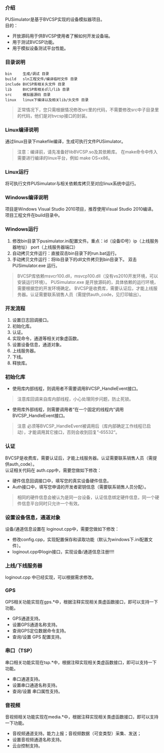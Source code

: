 ### 介绍
PUSimulator是基于BVCSP实现的设备模拟器项目。  
目的：
* 开放源码用于供BVCSP使用者了解如何开发设备端。
* 用于测试BVCSP功能。
* 用于模拟设备测试平台性能。

### 目录说明
```
bin     生成/调试 目录
build   sln工程文件/编译临时文件 目录
include BVCSP库相关头文件 目录
lib     BVCSP库相关dll/lib 目录
src     模拟器源码 目录
linux   linux下编译以及相关lib/头文件 目录
```
> 正常情况下，您只需根据情况修改src里的代码，不需要修改src中子目录里的代码，他们是对bvcsp接口的封装。

### Linux编译说明

通过linux目录下makefile编译，生成可执行文件PUSimulator。
> 注意：编译前，请先准备好libBVCSP.so及其依赖库。
在make命令中传入需要进行编译的linux平台，例如 make OS=x86。

### Linux运行

将可执行文件PUSimulator与相关依赖库拷贝至对应linux系统中运行。

### Windows编译说明

项目是Windows Visual Studio 2010项目，推荐使用Visual Studio 2010编译。  
项目工程文件在build目录中。  

### Windows运行

1. 修改bin目录下pusimulator.ini配置文件。重点：id（设备ID号）ip（上线服务器地址） port（上线服务器端口）
2. 自动拷贝文件运行：直接双击bin目录下的run.bat运行。  
3. 手动拷贝文件运行：将lib目录下的dll文件拷贝到bin目录下。 双击PUSimulator.exe 运行。
> BVCSP库依赖msvcr100.dll，msvcp100.dll（没有vs2010开发环境，可以安装运行环境）。
PUSimulator.exe 是开放源码的，具体依赖的运行环境，需要根据您的开发环境确定。 
BVCSP是收费库，需要认证后，才能上线服务器。认证需要联系销售人员（需提供auth_code，见打印输出）。

### 开发流程
1. 设置日志回调接口。
2. 初始化库。
3. 认证。
4. 实现命令，通道等相关对象虚函数。
5. 设置设备信息，通道对象。
6. 上线服务器。 
7. 下线。
8. 释放库。

### 初始化库
* 使用库内部线程，则调用者不需要调用BVCSP_HandleEvent接口。
> 注意库回调来自库内部线程，小心处理同步问题，防止死锁。

* 使用库外部线程，则需要调用者“在一个固定的线程内“调用BVCSP_HandleEvent接口。
> 注意 必须等BVCSP_HandleEvent被调用后（库内部确定工作线程已启动），才能调用其它接口，否则会收到回复”-65532“。

### 认证
BVCSP是收费库，需要认证后，才能上线服务器。认证需要联系销售人员（需提供auth_code）。  
认证相关代码在 auth.cpp中，需要您做如下修改：

* 硬件信息回调接口中，填写您的真实设备硬件信息。
* Auth接口中，填写您申请的开发者密钥信息（需要联系销售人员分配）。
> 相同的硬件信息会被认为是同一台设备，认证信息绑定硬件信息，同一个硬件信息平台同时只允许一个有效。

### 设置设备信息，通道对象
设备/通道信息设置在 loginout.cpp中，需要您做如下修改：
* 修改config.cpp，实现配置保存和读取功能（默认为windows下.ini配置文件）。
* loginout.cpp中login接口，实现设备/通道信息注册!!!!

### 上线/下线服务器
loginout.cpp 中已经实现，可以根据需求修改。

### GPS 
GPS相关功能实现在gps.*中，根据注释实现相关类虚函数接口，即可以支持一下功能。
* GPS通道支持。
* 设置GPS通道名称支持。
* 查询GPS定位数据命令支持。
* 查询/设置 GPS 配置支持。

### 串口（TSP）
串口相关功能实现在tsp.*中，根据注释实现相关类虚函数接口，即可以支持一下功能。
* 串口通道支持。
* 设置串口通道名称支持。
* 查询/设置 串口属性支持。

### 音视频

音视频相关功能实现在media.*中，根据注释实现相关类虚函数接口，即可以支持一下功能。
* 音视频通道支持。能力上报；音视频数据（可变类型）采集、发送；
* 设置音视频通道名称支持。
* 云台控制支持。
